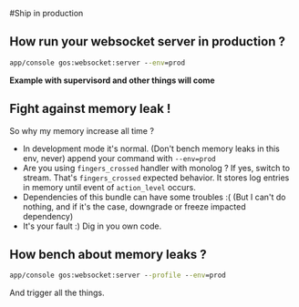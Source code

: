 #Ship in production

How run your websocket server in production ?
------------------------------------

```cmd
app/console gos:websocket:server --env=prod
```

**Example with supervisord and other things will come**

Fight against memory leak !
---------------------------

So why my memory increase all time ? 

- In development mode it's normal. (Don't bench memory leaks in this env, never) append your command with `--env=prod` 
- Are you using `fingers_crossed` handler with monolog ? If yes, switch to stream. That's `fingers_crossed` expected behavior. It stores log entries in memory until event of `action_level` occurs.
- Dependencies of this bundle can have some troubles :( (But I can't do nothing, and if it's the case, downgrade or freeze impacted dependency)
- It's your fault :) Dig in you own code.
 

How bench about memory leaks ? 
------------------------------

```cmd
app/console gos:websocket:server --profile --env=prod
```

And trigger all the things.



